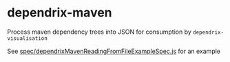 # dependrix-maven
Process maven dependency trees into JSON for consumption by `dependrix-visualisation`

See [spec/dependrixMavenReadingFromFileExampleSpec.js](spec/dependrixMavenReadingFromFileExampleSpec.js) for an example
